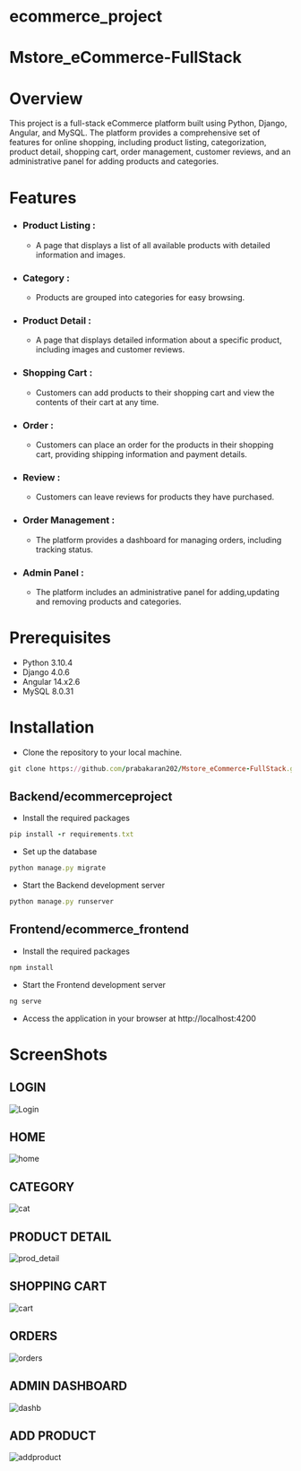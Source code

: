 # ecommerce_project
# Mstore_eCommerce-FullStack
# Overview
This project is a full-stack eCommerce platform built using Python, Django, Angular, and MySQL. 
The platform provides a comprehensive set of features for online shopping, including product listing, categorization,
product detail, shopping cart, order management, customer reviews, and 
an administrative panel for adding products and categories.

# Features
 - ### Product Listing :
   - A page that displays a list of all available products with detailed information and images.
 - ### Category :
   - Products are grouped into categories for easy browsing.
 - ### Product Detail :
   - A page that displays detailed information about a specific product, including images and customer reviews.
 - ### Shopping Cart :
   - Customers can add products to their shopping cart and view the contents of their cart at any time.
 - ### Order :
   - Customers can place an order for the products in their shopping cart, providing shipping information and payment details.
 - ### Review :
   - Customers can leave reviews for products they have purchased.
 - ### Order Management : 
   - The platform provides a dashboard for managing orders, including tracking status.
 - ### Admin Panel :
   - The platform includes an administrative panel for adding,updating and removing products and categories.

# Prerequisites
 - Python 3.10.4
 - Django 4.0.6
 - Angular 14.x2.6
 - MySQL 8.0.31

# Installation
 - Clone the repository to your local machine.
```rake
git clone https://github.com/prabakaran202/Mstore_eCommerce-FullStack.git
```
## Backend/ecommerceproject

- Install the required packages
```rake
pip install -r requirements.txt
```
- Set up the database
```rake
python manage.py migrate
```
- Start the Backend development server
```rake
python manage.py runserver
```
## Frontend/ecommerce_frontend

- Install the required packages
```rake
npm install
```

- Start the Frontend development server
```rake
ng serve
```
- Access the application in your browser at http://localhost:4200

# ScreenShots
## LOGIN
![Login](https://user-images.githubusercontent.com/106607222/215457105-8a28d6f8-451a-4aa1-bd96-c8d89fa31804.png)

## HOME
![home](https://user-images.githubusercontent.com/106607222/215457210-f620df6f-d547-495d-b1c5-1c9f99db00a5.jpg)

## CATEGORY
![cat](https://user-images.githubusercontent.com/106607222/215457517-c1223503-d36c-4b9a-a1e0-b06e16e5588b.jpg)


## PRODUCT DETAIL
![prod_detail](https://user-images.githubusercontent.com/106607222/215457363-5748a642-9a5e-4e34-95bd-d32f8c24dc93.jpg)

## SHOPPING CART
 ![cart](https://user-images.githubusercontent.com/106607222/215457579-48390ab0-b6a5-4e51-ac1c-da77cfac69ac.jpg)

## ORDERS
![orders](https://user-images.githubusercontent.com/106607222/215457674-d6efdd08-36b5-4d33-8cad-654423757859.jpg)

## ADMIN DASHBOARD
![dashb](https://user-images.githubusercontent.com/106607222/215457808-27eaa28a-e72e-4630-a6f0-431584ac82fa.jpg)

## ADD PRODUCT
![addproduct](https://user-images.githubusercontent.com/106607222/215457861-906da937-4a6e-49df-b137-af2c2c15894f.jpg)
